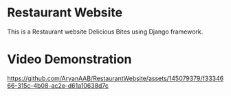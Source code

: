 # Restaurant Website
This is a Restaurant website Delicious Bites using Django framework.

# Video Demonstration


https://github.com/AryanAAB/RestaurantWebsite/assets/145079379/f3334666-315c-4b08-ac2e-d61a10638d7c

